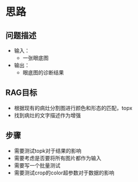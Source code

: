 # 思路
## 问题描述
 - 输入：
    - 一张眼底图
 - 输出：
    - 眼底图的诊断结果

## RAG目标
 - 根据现有的病灶分割图进行颜色和形态的匹配，topx
 - 找到病灶的文字描述作为增强

## 步骤
 - 需要测试topk对于结果的影响
 - 需要考虑是否要将所有图片都作为输入
 - 需要写一个批量测试
 - 需要测试crop的color超参数对于数据的影响